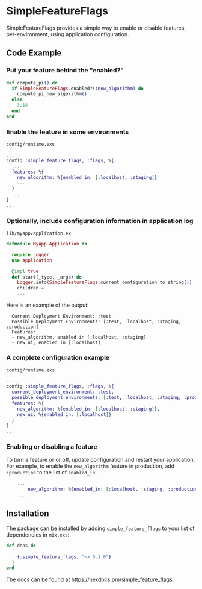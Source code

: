 # SimpleFeatureFlags

SimpleFeatureFlags provides a simple way to enable or disable features, per-environment, using application configuration.

## Code Example


### Put your feature behind the "enabled?"

```elixir
def compute_pi() do
  if SimpleFeatureFlags.enabled?(:new_algorithm) do
    compute_pi_new_algorithm()
  else
    3.14
  end
end
```

### Enable the feature in some environments 

`config/runtime.exs`
```elixir
...
config :simple_feature_flags, :flags, %{
  ...
  features: %{
    new_algorithm: %{enabled_in: [:localhost, :staging]}
    ...
  }
  ...
}
...
```

### Optionally, include configuration information in application log

`lib/myapp/application.ex`

```elixir
defmodule MyApp.Application do

  require Logger
  use Application

  @impl true
  def start(_type, _args) do
    Logger.info(SimpleFeatureFlags.current_configuration_to_string())
    children =
    ...
```

Here is an example of the output:

```text
  Current Deployment Environment: :test
  Possible Deployment Environments: [:test, :localhost, :staging, :production]
  Features:
  - new_algorithm, enabled in [:localhost, :staging]
  - new_ui, enabled in [:localhost]
```

### A complete configuration example

`config/runtime.exs`
```elixir
...
config :simple_feature_flags, :flags, %{
  current_deployment_environment: :test,
  possible_deployment_environments: [:test, :localhost, :staging, :production],
  features: %{
    new_algorithm: %{enabled_in: [:localhost, :staging]},
    new_ui: %{enabled_in: [:localhost]}
  }
}
...
```

### Enabling or disabling a feature 

To turn a feature or or off, update configuration and restart your application. For example, to enable the `new_algorithm` feature in production, add `:production` to the list of `enabled_in`: 

```elixir
    ...
        new_algorithm: %{enabled_in: [:localhost, :staging, :production]}
    ...
```

## Installation

The package can be installed by adding `simple_feature_flags` to your list of dependencies in `mix.exs`:

```elixir
def deps do
  [
    {:simple_feature_flags, "~> 0.1.0"}
  ]
end
```

The docs can be found at <https://hexdocs.pm/simple_feature_flags>.